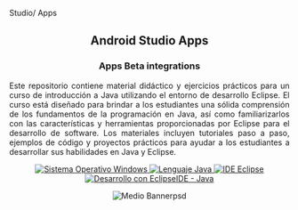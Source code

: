 Studio/ Apps <p align="center">
    <h2 align="center">Android Studio Apps</h2>
    <h3 align="center">Apps Beta integrations</h3>
</p>

<div class="contenedor deslizante" style="ancho: 70%; margen: auto;">

 <p align="justify">Este repositorio contiene material didáctico y ejercicios prácticos para un curso de introducción a Java utilizando el entorno de desarrollo Eclipse. El curso está diseñado para brindar a los estudiantes una sólida comprensión de los fundamentos de la programación en Java, así como familiarizarlos con las características y herramientas proporcionadas por Eclipse para el desarrollo de software. Los materiales incluyen tutoriales paso a paso, ejemplos de código y proyectos prácticos para ayudar a los estudiantes a desarrollar sus habilidades en Java y Eclipse.</p>
  <p align="center">
     <a href="#">
            <img src="https://img.shields.io/badge/Sistema%20Operativo-Windows-blue?style=for-the-badge&logo=windows" alt="Sistema Operativo Windows">
        </a>
        <a href="#">
            <img src="https://img.shields.io/badge/Lenguaje-Java-red?style=for-the-badge&logo=java" alt="Lenguaje Java">
        </a>
        <a href="#">
            <img src="https://img.shields.io/badge/IDE-¿Eclipse-purple?style=for-the-badge&logo=eclipse" alt="IDE Eclipse">
        </a>
        <a href="#">
            <img src="https://img.shields.io/badge/Desarrollo%20con%20EclipseIDE%20-Java%20-amarillo?style=for-the-badge&logo=eclipse" alt="Desarrollo con EclipseIDE - Java">
        </a>
    </p>
</div>

<div align="center">

![Medio Bannerpsd](https://github.com/cano696969/Curso-JavaEclipse/assets/158393938/78b08569-a68f-4590-b13e-a117d52c396a)

